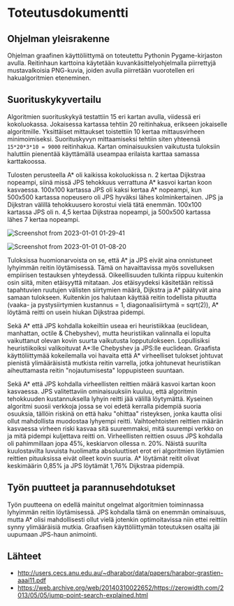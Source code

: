 # Toteutusdokumentti

## Ohjelman yleisrakenne 

Ohjelman graafinen käyttöliittymä on toteutettu Pythonin Pygame-kirjaston avulla. Reitinhaun karttoina käytetään kuvankäsittelyohjelmalla piirrettyjä mustavalkoisia PNG-kuvia, joiden avulla piirretään vuorotellen eri hakualgoritmien eteneminen.

## Suorituskykyvertailu

Algoritmien suorituskykyä testattiin 15 eri kartan avulla, viidessä eri kokoluokassa. Jokaisessa kartassa tehtiin 20 reitinhakua, erikseen jokaiselle algoritmille. Yksittäiset mittaukset toistettiin 10 kertaa mittausvirheen minimoimiseksi. Suorituskyvyn mittaamiseksi tehtiin siten yhteensä `15*20*3*10 = 9000` reitinhakua. Kartan ominaisuuksien vaikutusta tuloksiin haluttiin pienentää käyttämällä useampaa erilaista karttaa samassa karttakoossa.

Tulosten perusteella A* oli kaikissa kokoluokissa n. 2 kertaa Dijkstraa nopeampi, siinä missä JPS tehokkuus verrattuna A* kasvoi kartan koon kasvaessa. 100x100 kartassa JPS oli kaksi kertaa A* nopeampi, kun 500x500 kartassa nopeusero oli JPS hyväksi lähes kolminkertainen. JPS ja Dijkstran välillä tehokkuusero korostui vielä tätä enemmän. 100x100 kartassa JPS oli n. 4,5 kertaa Dijkstraa nopeampi, ja 500x500 kartassa lähes 7 kertaa nopeampi.

![Screenshot from 2023-01-01 01-29-41](https://user-images.githubusercontent.com/96269683/210158070-8ab2e6da-00f1-4829-b520-b2f6b803c3db.png)

![Screenshot from 2023-01-01 01-08-20](https://user-images.githubusercontent.com/96269683/210158081-5c0948c9-d072-4aed-a6e1-402b63cf22b7.png)

Tuloksissa huomionarvoista on se, että A* ja JPS eivät aina onnistuneet lyhyimmän reitin löytämisessä. Tämä on havaittavissa myös sovelluksen empiirisen testauksen yhteydessä. Oikeellisuuden tulkinta riippuu kuitenkin osin siitä, miten etäisyyttä mitataan. Jos etäisyydeksi käsitetään reitissä tapahtuvien ruutujen välisten siirtymien määrä, Dijkstra ja A* päätyvät aina samaan tulokseen. Kuitenkin jos halutaan käyttää reitin todellista pituutta (vaaka- ja pystysiirtymien kustannus = 1, diagonaalisiirtymä = sqrt(2)), A* löytämä reitti on usein hiukan Dijkstraa pidempi. 

Sekä A* että JPS kohdalla kokeiltiin useaa eri heuristiikkaa (euclidean, manhattan, octile & Chebyshev), mutta heuristiikan valinnalla ei lopulta vaikuttanut olevan kovin suurta vaikutusta lopputulokseen. Lopullisiksi heuristiikoiksi valikoituvat A*:lle Chebyshev ja JPS:lle euclidean. Graafista käyttöliittymää kokeilemalla voi havaita että A* virheelliset tulokset johtuvat pienistä ylimääräisistä mutkista reitin varrella, jotka johtunevat heuristiikan aiheuttamasta reitin "nojautumisesta" loppupisteen suuntaan. 

Sekä A* että JPS kohdalla virheellisten reittien määrä kasvoi kartan koon kasvaessa. JPS valitettaviin ominaisuuksiin kuuluu, että algoritmin tehokkuuden kustannuksella lyhyin reitti jää välillä löytymättä. Kyseinen algoritmi suosii verkkoja jossa se voi edetä kerralla pidempiä suoria osuuksia, tällöin riskinä on että haku "ohittaa" risteyksen, jonka kautta olisi ollut mahdollista muodostaa lyhyempi reitti. Vaihtoehtoisten reittien määrän kasvaessa virheen riski kasvaa sitä suuremmaksi, mitä suurempi verkko on ja mitä pidempi kuljettava reitti on. Virheellisten reittien osuus JPS kohdalla oli pahimmillaan jopa 45%, keskiarvon ollessa n. 20%. Näistä suurilta kuulostavilta luvuista huolimatta absoluuttiset erot eri algoritmien löytämien reittien pituuksissa eivät olleet kovin suuria. A* löytämät reitit olivat keskimäärin 0,85% ja JPS löytämät 1,76% Dijkstraa pidempiä.

## Työn puutteet ja parannusehdotukset

Työn puutteena on edellä mainitut ongelmat algoritmien toiminnassa lyhyimmän reitin löytämisessä. JPS kohdalla tämä on enemmän ominaisuus, mutta A* olisi mahdollisesti ollut vielä jotenkin optimoitavissa niin ettei reittiin synny ylimääräisiä mutkia. Graafisen käyttöliittymän toteutuksen osalta jäi uupumaan JPS-haun animointi.

## Lähteet

- http://users.cecs.anu.edu.au/~dharabor/data/papers/harabor-grastien-aaai11.pdf
- https://web.archive.org/web/20140310022652/https://zerowidth.com/2013/05/05/jump-point-search-explained.html
